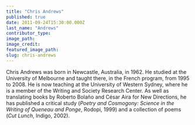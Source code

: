 ```yaml
---
title: "Chris Andrews"
published: true
date: 2011-09-24T15:30:00.000Z
last_name: "Andrews"
contributor_type:
image_path:
image_credit:
featured_image_path:
slug: chris-andrews
---
```


Chris Andrews was born in Newcastle, Australia, in 1962. He studied at the University of Melbourne and taught there, in the French program, from 1995 to 2008. He is now teaching at the University of Western Sydney, where he is a member of the Writing and Society Research Center. As well as translating books by Roberto Bolaño and César Aira for New Directions, he has published a critical study (_Poetry and Cosmogony: Science in the Writing of Queneau and Ponge_, Rodopi, 1999) and a collection of poems (_Cut Lunch_, Indigo, 2002).

